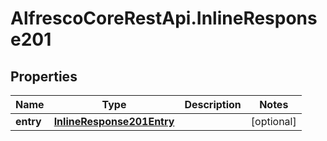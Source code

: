 # AlfrescoCoreRestApi.InlineResponse201

## Properties
Name | Type | Description | Notes
------------ | ------------- | ------------- | -------------
**entry** | [**InlineResponse201Entry**](InlineResponse201Entry.md) |  | [optional] 


